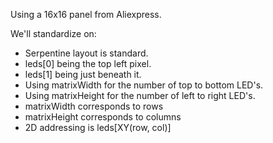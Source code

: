 Using a 16x16 panel from  Aliexpress.

We'll standardize on:

* Serpentine layout is standard.
* leds[0] being the top left pixel.
* leds[1] being just beneath it.
* Using matrixWidth for the number of top to bottom LED's.
* Using matrixHeight for the number of left to right LED's.
* matrixWidth corresponds to rows
* matrixHeight corresponds to columns
* 2D addressing is leds[XY(row, col)]
